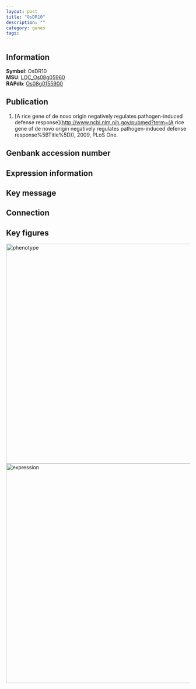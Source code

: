 ```yaml
---
layout: post
title: "OsDR10"
description: ""
category: genes
tags: 
---
```


## Information
__Symbol__: OsDR10  
__MSU__: [LOC_Os08g05960](http://rice.plantbiology.msu.edu/cgi-bin/ORF_infopage.cgi?orf=LOC_Os08g05960)  
__RAPdb__: [Os08g0155900](http://rapdb.dna.affrc.go.jp/viewer/gbrowse_details/irgsp1?name=Os08g0155900)  

## Publication
1. [A rice gene of de novo origin negatively regulates pathogen-induced defense response](http://www.ncbi.nlm.nih.gov/pubmed?term=(A rice gene of de novo origin negatively regulates pathogen-induced defense response%5BTitle%5D)), 2009, PLoS One.

## Genbank accession number

## Expression information

## Key message

## Connection

## Key figures
<img src="http://ricencode.github.io/images/OsDR10.pheno.png" alt="phenotype"  style="width: 600px;"/>

<img src="http://ricencode.github.io/images/OsDR10.exp.png" alt="expression"  style="width: 600px;"/>


